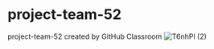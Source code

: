 # project-team-52
project-team-52 created by GitHub Classroom
![T6nhPl (2)](https://user-images.githubusercontent.com/79235311/125175216-ddcba700-e1df-11eb-842d-3da6176e63fc.png)

